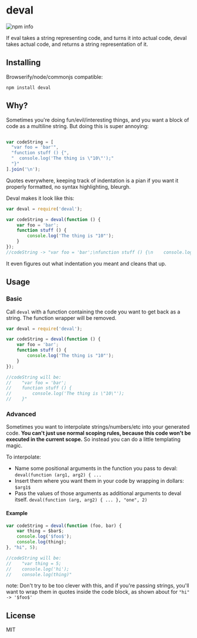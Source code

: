 # deval

![npm info](https://nodei.co/npm/deval.png?compact=true)

If eval takes a string representing code, and turns it into actual code, deval takes actual code, and returns a string representation of it.

## Installing

Browserify/node/commonjs compatible:

```
npm install deval
```

## Why?

Sometimes you're doing fun/evil/interesting things, and you want a block of code as a multiline string. But doing this is super annoying:

```javascript

var codeString = [
  "var foo = 'bar'",
  "function stuff () {",
  "  console.log('The thing is \"10\"');"
  "}"
].join('\n');
```

Quotes everywhere, keeping track of indentation is a pian if you want it properly formatted, no syntax highlighting, bleurgh.

Deval makes it look like this:

```javascript
var deval = require('deval');

var codeString = deval(function () {
    var foo = 'bar';
    function stuff () {
        console.log('The thing is "10"');
    }
});
//codeString -> "var foo = 'bar';\nfunction stuff () {\n    console.log('The thing is \"10\"');\n}"
```

It even figures out what indentation you meant and cleans that up.

## Usage

### Basic

Call `deval` with a function containing the code you want to get back as a string. The function wrapper will be removed.

```javascript
var deval = require('deval');

var codeString = deval(function () {
    var foo = 'bar';
    function stuff () {
        console.log('The thing is "10"');
    }
});

//codeString will be:
//    "var foo = 'bar';
//    function stuff () {
//        console.log('The thing is \"10\"');
//    }"
```

### Advanced

Sometimes you want to interpolate strings/numbers/etc into your generated code. **You can't just use normal scoping rules, because this code won't be executed in the current scope.** So instead you can do a little templating magic.

To interpolate:

* Name some positional arguments in the function you pass to deval: `deval(function (arg1, arg2) { ...`
* Insert them where you want them in your code by wrapping in dollars: `$arg1$`
* Pass the values of those arguments as additional arguments to deval itself. `deval(function (arg, arg2) { ... }, "one", 2)`

#### Example

```javascript
var codeString = deval(function (foo, bar) {
    var thing = $bar$;
    console.log('$foo$');
    console.log(thing);
}, "hi", 5);

//codeString will be:
//    "var thing = 5;
//    console.log('hi');
//    console.log(thing)"
```

note: Don't try to be too clever with this, and if you're passing strings, you'll want to wrap them in quotes inside the code block, as shown about for `"hi" -> '$foo$'`

## License

MIT
